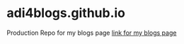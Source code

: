 # adi4blogs.github.io
Production Repo for my blogs page
[link for my blogs page](https://adiboy3112.github.io/adi4blogs.github.io/)
